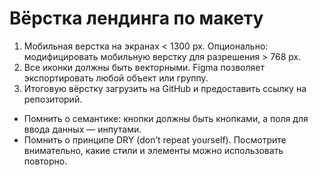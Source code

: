# Вёрстка лендинга по макету

1. Мобильная верстка на экранах < 1300 px. Опционально: модифицировать мобильную верстку для разрешения > 768 px.
2. Все иконки должны быть векторными. Figma позволяет экспортировать любой объект или группу.
3. Итоговую вёрстку загрузить на GitHub и предоставить ссылку на репозиторий.



+ Помнить о семантике: кнопки должны быть кнопками, а поля для ввода данных — инпутами.
+ Помнить о принципе DRY (don’t repeat yourself). Посмотрите внимательно, какие стили и элементы можно использовать повторно.